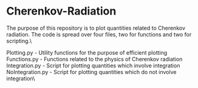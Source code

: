 # Cherenkov-Radiation

The purpose of this repository is to plot quantities related to Cherenkov radiation.
The code is spread over four files, two for functions and two for scripting.\

Plotting.py      - Utility functions for the purpose of efficient plotting\
Functions.py     - Functions related to the physics of Cherenkov radiation\
Integration.py   - Script for plotting quantities which involve integration\
NoIntegration.py - Script for plotting quantities which do not involve integration\
 

